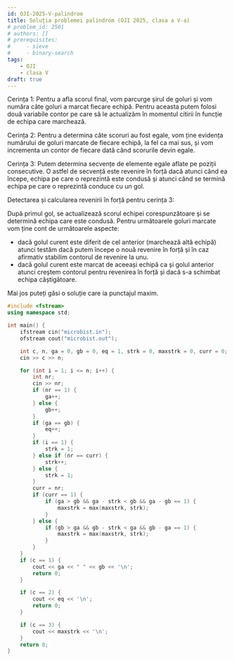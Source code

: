 ```yaml
---
id: OJI-2025-V-palindrom
title: Soluția problemei palindrom (OJI 2025, clasa a V-a)
# problem_id: 2501
# authors: []
# prerequisites:
#     - sieve
#     - binary-search
tags:
    - OJI
    - clasa V
draft: true
---
```


Cerința 1: Pentru a afla scorul final, vom parcurge șirul de goluri și vom
număra câte goluri a marcat fiecare echipă. Pentru aceasta putem folosi două
variabile contor pe care să le actualizăm în momentul citirii în funcție de
echipa care marchează.

Cerința 2: Pentru a determina câte scoruri au fost egale, vom ține evidența
numărului de goluri marcate de fiecare echipă, la fel ca mai sus, și vom
incrementa un contor de fiecare dată când scorurile devin egale.

Cerința 3: Putem determina secvențe de elemente egale aflate pe poziții
consecutive. O astfel de secvență este revenire în forță dacă atunci când ea
începe, echipa pe care o reprezintă este condusă și atunci când se termină
echipa pe care o reprezintă conduce cu un gol.

Detectarea și calcularea revenirii în forță pentru cerința 3:

După primul gol, se actualizează scorul echipei corespunzătoare și se determină
echipa care este condusă. Pentru următoarele goluri marcate vom ține cont de
următoarele aspecte:

- dacă golul curent este diferit de cel anterior (marchează altă echipă) atunci
  testăm dacă putem începe o nouă revenire în forță și în caz afirmativ stabilim
  contorul de revenire la unu.
- dacă golul curent este marcat de aceeași echipă ca și golul anterior atunci
  creștem contorul pentru revenirea în forță și dacă s-a schimbat echipa
  câștigătoare.

Mai jos puteți găsi o soluție care ia punctajul maxim.

```cpp
#include <fstream>
using namespace std;

int main() {
    ifstream cin("microbist.in");
    ofstream cout("microbist.out");

    int c, n, ga = 0, gb = 0, eq = 1, strk = 0, maxstrk = 0, curr = 0;
    cin >> c >> n;

    for (int i = 1; i <= n; i++) {
        int nr;
        cin >> nr;
        if (nr == 1) {
            ga++;
        } else {
            gb++;
        }
        if (ga == gb) {
            eq++;
        }
        if (i == 1) {
            strk = 1;
        } else if (nr == curr) {
            strk++;
        } else {
            strk = 1;
        }
        curr = nr;
        if (curr == 1) {
            if (ga > gb && ga - strk < gb && ga - gb == 1) {
                maxstrk = max(maxstrk, strk);
            }
        } else {
            if (gb > ga && gb - strk < ga && gb - ga == 1) {
                maxstrk = max(maxstrk, strk);
            }
        }
    }
    if (c == 1) {
        cout << ga << " " << gb << '\n';
        return 0;
    }

    if (c == 2) {
        cout << eq << '\n';
        return 0;
    }

    if (c == 3) {
        cout << maxstrk << '\n';
    }
    return 0;
}
```
